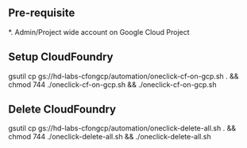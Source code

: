 ## Pre-requisite
*. Admin/Project wide account on Google Cloud Project


## Setup CloudFoundry  
gsutil cp gs://hd-labs-cfongcp/automation/oneclick-cf-on-gcp.sh . && chmod 744 ./oneclick-cf-on-gcp.sh && ./oneclick-cf-on-gcp.sh

## Delete CloudFoundry
gsutil cp gs://hd-labs-cfongcp/automation/oneclick-delete-all.sh . && chmod 744 ./oneclick-delete-all.sh && ./oneclick-delete-all.sh